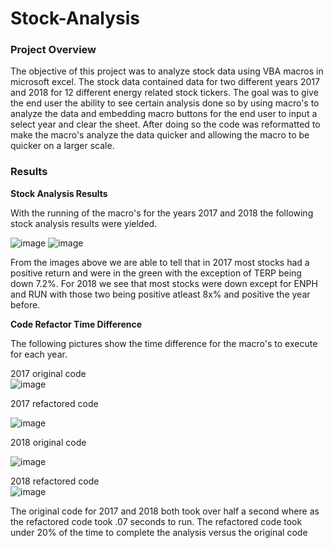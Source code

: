 # Stock-Analysis

### Project Overview

The objective of this project was to analyze stock data using VBA macros in microsoft excel. The stock data contained data for two different years 2017 and 2018 for 12 different energy related stock tickers. The goal was to give the end user the ability to see certain analysis done so by using macro's to analyze the data and embedding macro buttons for the end user to input a select year and clear the sheet. After doing so the code was reformatted to make the macro's analyze the data quicker and allowing the macro to be quicker on a larger scale.

### Results 

**Stock Analysis Results**

With the running of the macro's for the years 2017 and 2018 the following stock analysis results were yielded.

![image](https://user-images.githubusercontent.com/85713568/136495839-e79694eb-78b0-4e8e-a92f-354374df99cc.png)
![image](https://user-images.githubusercontent.com/85713568/136495906-f548a9e1-cf06-4c4e-a2ea-5ae83a7544ea.png)

From the images above we are able to tell that in 2017 most stocks had a positive return and were in the green with the exception of TERP being down 7.2%.
For 2018 we see that most stocks were down except for ENPH and RUN with those two being positive atleast 8x% and positive the year before.

**Code Refactor Time Difference**

The following pictures show the time difference for the macro's to execute for each year.

2017 original code                                                        
![image](https://user-images.githubusercontent.com/85713568/136496649-6190e494-2d39-4df2-bd83-d93a3f2ca4af.png)

2017 refactored code

![image](https://user-images.githubusercontent.com/85713568/136497045-8a89f9ef-ae14-44f5-a8f9-d37d96850d0c.png)


2018 original code

![image](https://user-images.githubusercontent.com/85713568/136497151-13cef933-502a-4b0a-a241-4e21b1f47a0a.png)

2018 refactored code  
![image](https://user-images.githubusercontent.com/85713568/136497191-887164cb-0bfa-4c20-9e14-aef8de0a4e1a.png)

The original code for 2017 and 2018 both took over half a second where as the refactored code took .07 seconds to run. The refactored code took under 20% of the time to complete the analysis versus the original code














